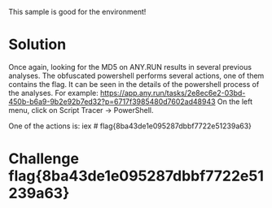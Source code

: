 This sample is good for the environment!

# Solution
Once again, looking for the MD5 on ANY.RUN results in several previous analyses. The obfuscated powershell performs several actions, one of them contains the flag. It can be seen in the details of the powershell process of the analyses. For example: https://app.any.run/tasks/2e8ec6e2-03bd-450b-b6a9-9b2e92b7ed32?p=6717f3985480d7602ad48943 On the left menu, click on Script Tracer -> PowerShell.

One of the actions is: iex  # flag{8ba43de1e095287dbbf7722e51239a63}

# Challenge flag{8ba43de1e095287dbbf7722e51239a63}